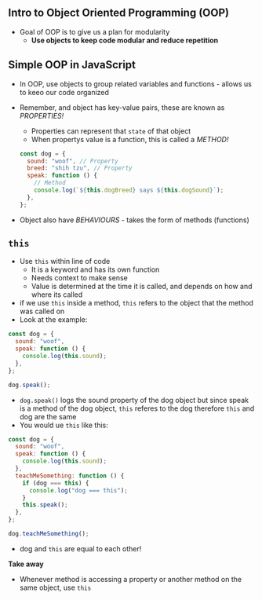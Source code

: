 ## Intro to Object Oriented Programming (OOP)

- Goal of OOP is to give us a plan for modularity
  - **Use objects to keep code modular and reduce repetition**

## Simple OOP in JavaScript

- In OOP, use objects to group related variables and functions - allows us to keeo our code organized
- Remember, and object has key-value pairs, these are known as _PROPERTIES!_

  - Properties can represent that `state` of that object
  - When propertys value is a function, this is called a _METHOD!_

  ```javascript
  const dog = {
    sound: "woof", // Property
    breed: "shih tzu", // Property
    speak: function () {
      // Method
      console.log(`${this.dogBreed} says ${this.dogSound}`);
    },
  };
  ```

- Object also have _BEHAVIOURS_ - takes the form of methods (functions)

## `this`

- Use `this` within line of code
  - It is a keyword and has its own function
  - Needs context to make sense
  - Value is determined at the time it is called, and depends on how and where its called
- if we use `this` inside a method, `this` refers to the object that the method was called on
- Look at the example:

```javascript
const dog = {
  sound: "woof",
  speak: function () {
    console.log(this.sound);
  },
};

dog.speak();
```

- `dog.speak()` logs the sound property of the dog object but since speak is a method of the dog object, `this` referes to the dog therefore `this` and dog are the same
- You would ue `this` like this:

```javascript
const dog = {
  sound: "woof",
  speak: function () {
    console.log(this.sound);
  },
  teachMeSomething: function () {
    if (dog === this) {
      console.log("dog === this");
    }
    this.speak();
  },
};

dog.teachMeSomething();
```

- dog and `this` are equal to each other!

**Take away**

- Whenever method is accessing a property or another method on the same object, use `this`
